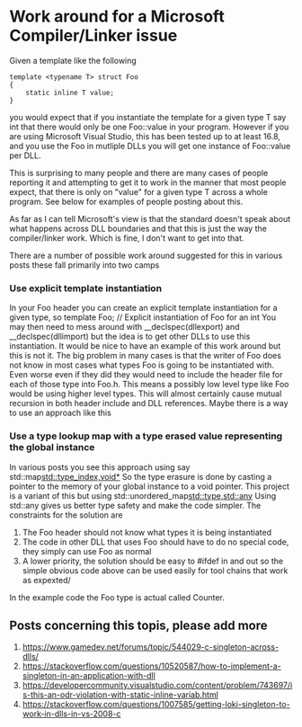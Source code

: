 # Work around for a Microsoft  Compiler/Linker issue

Given a template like the following

    template <typename T> struct Foo 
    {     
        static inline T value; 
    }

you would expect that if you instantiate the template for a given type T say int that there would only be one Foo::value in your program.
However if you are using Microsoft Visual Studio, this has been tested up to at least 16.8, and you use the Foo<int> in mutliple
DLLs you will get one instance of Foo::value per DLL.

This is surprising to many people and there are many cases of people reporting it and attempting to get it to work in the manner 
that most people expect, that there is only on "value" for a given type T across a whole program. See below for examples of people posting about this.

As far as I can tell Microsoft's view is that the standard doesn't speak about what happens across DLL boundaries and that this is just the 
way the compiler/linker work. Which is fine, I don't want to get into that.

There are a number of possible work around suggested for this in various posts these fall primarily into two camps

### Use explicit template instantiation
In your Foo header you can create an explicit template instantiation for a given type, so
    template Foo<int>;  // Explicit instantiation of Foo for an int
You may then need to mess around with __declspec(dllexport) and __declspec(dllimport) but the idea is to get other DLLs
to use this instantiation. It would be nice to have an example of this work around but this is not it.
The big problem in many cases is that the writer of Foo does not know in most cases what types Foo is going to be instantiated with.
Even worse even if they did they would need to include the header file for each of those type into Foo.h. This means a possibly
low level type like Foo would be using higher level types. This will almost certainly cause mutual recursion in both header include
and DLL references. Maybe there is a way to use an approach like this

### Use a type lookup map with a type erased value representing the global instance
In various posts you see this approach using say
    std::map<std::type_index,void*>
So the type erasure is done by casting a pointer to the memory of your global instance to a void pointer.
This project is a variant of this but using
    std::unordered_map<std::type,std::any>
Using std::any gives us better type safety and make the code simpler.
The constraints for the solution are
1. The Foo header should not know what types it is being instantiated
2. The code in other DLL that uses Foo<T> should have to do no special code, they simply can use Foo<T> as normal
3. A lower priority, the solution should be easy to #ifdef in and out so the simple obvious code above can be used easily for tool chains that work as expexted/

In the example code the Foo type is actual called Counter.


## Posts concerning this topis, please add more

1. https://www.gamedev.net/forums/topic/544029-c-singleton-across-dlls/
2. https://stackoverflow.com/questions/10520587/how-to-implement-a-singleton-in-an-application-with-dll
3. https://developercommunity.visualstudio.com/content/problem/743697/is-this-an-odr-violation-with-static-inline-variab.html
4. https://stackoverflow.com/questions/1007585/getting-loki-singleton-to-work-in-dlls-in-vs-2008-c